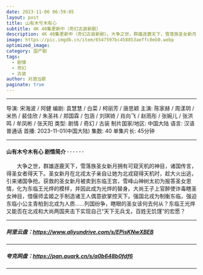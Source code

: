 ```yaml
---
date: 2023-11-06 06:59:05
layout: post
title: 山有木兮木有心
subtitle: 4K 40集更新中（奇幻古装新剧）
description: 4K 40集更新中（奇幻古装新剧）。大争之世，群雄逐鹿天下，雪落族圣女新月拥有可窥天机的神目，诸国传言，得圣女者得天下。圣女新月在北戎太子亲自让她为北戎窥得天机时，趁大火出逃，引来诸国争抢...
image: https://pic.imgdb.cn/item/6547597bc458853aeffc0eb0.webp
optimized_image: 
category: 国产剧
tags:
  - 剧情
  - 奇幻
  - 古装
author: 对酒当歌
paginate: true
---
```


---

导演: 宋海波 / 阿健
编剧: 袁慧慧 / 白菜 / 柯丽芳 / 唐思颖
主演: 陈家赫 / 周漾玥 / 米热 / 裴佳欣 / 朱圣祎 / 郑国霖 / 包涵 / 刘琪锜 / 肖向飞 / 赵雨彤 / 张婉儿 / 张洪鸣 / 牟凤彬 / 张天阳
类型: 剧情 / 奇幻 / 古装
制片国家/地区: 中国大陆
语言: 汉语普通话
首播: 2023-11-01(中国大陆)
集数: 40
单集片长: 45分钟  

---

#### 山有木兮木有心 剧情简介 · · · · · ·

　　大争之世，群雄逐鹿天下，雪落族圣女新月拥有可窥天机的神目，诸国传言，得圣女者得天下。圣女新月在北戎太子亲自让她为北戎窥得天机时，趁大火出逃，引来诸国争抢。获救的圣女新月被卖到东临王宫，雪峰山神树太初为报答圣女恩情，化为东临王光烨的模样，并因此成为光烨的替身。大尚王子上官醉使诈毒瞎圣女神目，借偃师孟姬之手制造诸王人偶意欲掌控天下。强国北戎为制衡东临，强迫东临小公主青柏到北戎为人质……列国纷争，瞎眼的圣女该何去何从？东临王光烨又能否在北戎和大尚两国夹击下实现自己“天下无兵戈，百姓无饥馑”的宏愿？

---

##### 阿里云盘：<https://www.aliyundrive.com/s/EPisKNwXBEB>

---

##### 夸克网盘：<https://pan.quark.cn/s/a0b648b0fdf6>

---
